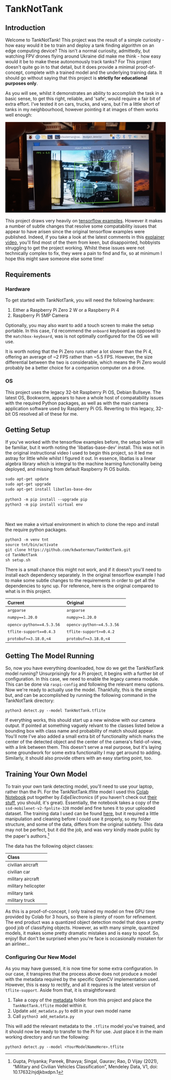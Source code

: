 # TankNotTank

## Introduction
Welcome to TankNotTank! This project was the result of a simple curiosity - how easy would it be to train and deploy a tank finding algorithm on an edge computing device? This isn't a normal curiosity, admittedly, but watching FPV drones flying around Ukraine did make me think - how easy would it be to make these autonomously track tanks? For  This project doesn't quite go in to that detail, but it does provide a minimal proof-of-concept, complete with a trained model and the underlying training data. It should go without saying that this project is **strictly for educational purposes only**. 

As you will see, whilst it demonstrates an ability to accomplish the task in a basic sense, to get this right, reliable, and 'safe', would require a fair bit of extra effort. I've tested it on cars, trucks, and vans, but I'm a little short of tanks in my neighbourhood, however pointing it at images of them works well enough:

![Testing against an image of a T-90](images/tnt.gif "Testing against an image of a T-90")

This project draws very heavily on [tensorflow examples](https://github.com/tensorflow/examples/tree/master/lite/examples/object_detection/raspberry_pi). However it makes a number of subtle changes that resolve some compatability issues that appear to have arisen since the original tensorflow examples were published. Indeed, if you take a look at the latest comments in this [explainer video](https://www.youtube.com/watch?v=mNjXEybFn98&t=173s), you'll find most of the them from keen, but disappointed, hobbyists struggling to get the project working. Whilst these issues were not technically complex to fix, they were a pain to find and fix, so at minimum I hope this might save someone else some time!

## Requirements
### Hardware 
To get started with TankNotTank, you will need the following hardware:

1. Either a Raspberry Pi Zero 2 W or a Raspberry Pi 4 
2. Raspberry Pi 5MP Camera 

Optionally, you may also want to add a touch screen to make the setup portable. In this case, I'd recommend the `onboard` keyboard as opposed to the `matchbox-keyboard`, was is not optimally configured for the OS we will use. 

It is worth noting that the Pi Zero runs rather a lot slower than the Pi 4, offering an average of ~2 FPS rather than ~5.5 FPS. However, the size differential between the two is considerable, which means the Pi Zero would probably be a better choice for a companion computer on a drone. 

### OS 
This project uses the legacy 32-bit Raspberry Pi OS, Debian Bullseye. The latest OS, Bookworm, appears to have a whole host of compatability issues with the required Python packages, as well as with the main camera application software used by Raspberry Pi OS. Reverting to this legacy, 32-bit OS resolved all of these for me. 

## Getting Setup
If you've worked with the tensorflow examples before, the setup below will be familiar, but  it worth noting the 'libatlas-base-dev' install. This was not in the original instructional video I used to begin this project, so it led me astray for little while whilst I figured it out. In essence, libatlas is a linear algebra library which is integral to the machine learning functionality being deployed, and missing from default Raspberry Pi OS builds.  


```
sudo apt-get update
sudo apt-get upgrade
sudo apt-get install libatlas-base-dev

python3 -m pip install --upgrade pip
python3 -m pip install virtual env



```

Next we make a virtual environment in which to clone the repo and install the require python packages. 

```
python3 -m venv tnt
source tnt/bin/activate
git clone https://github.com/kdwaterman/TankNotTank.git
cd TankNotTank
sh setup.sh

```

There is a small chance this might not work, and if it doesn't you'll need to install each dependency separately. In the original tensorflow example I had to make some subtle changes to the requirements in order to get all the dependencies to sync up. For reference, here is the original compared to what is in this project. 

| Current      | Original |
|:----|:----|
| `argparse`      | `argparse`    |
| `numpy==1.20.0`    | `numpy>=1.20.0 `      |
| `opencv-python==4.5.3.56 `    | `opencv-python~=4.5.3.56  `   |
| `tflite-support==0.4.3 `  | `tflite-support>=0.4.2  `   |
| `protobuf>=3.18.0,<4 `| `protobuf>=3.18.0,<4 `  |

## Getting The Model Running
So, now you have everything downloaded, how do we get the TankNotTank model running? Unsurprisingly for a Pi project, it begins with a further bit of configuration. In this case, we need to enable the legacy camera module. This can be done via `raspi-config` and following the relevant menu options. Now we're ready to actually use the model. Thankfully, this is the simple but, and can be accomplished by running the following command in the TankNotTank directory:

```
python3 detect.py --model TankNotTank.tflite
```

If everything works, this should start up a new window with our camera output. If pointed at something vaguely relvant to the classes listed below a bounding box with class name and probability of match should appear. You'll note I've also added a small extra bit of functionality which marks the center of the detected object and the center of the camera's field-of-view, with a link between them. This doesn't serve a real purpose, but it's laying some groundwork for some extra functionality I may get around to adding. Similarly, it should also provide others with an easy starting point, too. 

## Training Your Own Model
To train your own tank detecting model, you'll need to use your laptop, rather than the Pi. For the TankNotTank.tflite model I used this [Colab Notebook](https://colab.research.google.com/github/EdjeElectronics/TensorFlow-Lite-Object-Detection-on-Android-and-Raspberry-Pi/blob/master/Train_TFLite2_Object_Detction_Model.ipynb) put together by *EdjeElectronics* (if you haven't check out [their stuff](https://github.com/EdjeElectronics), you should, it's great). Essentially, the notebook takes a copy of the `ssd-mobilenet-v2-fpnlite-320` model and fine tunes it to your uploaded dataset. The training data I used can be found [here](https://data.mendeley.com/datasets/njdjkbxdpn/1), but it required a little manipulation and cleaning before I could use it properly, so my folder structure, and some of the data, differs from the original subtlety. This data may not be perfect, but it did the job, and was very kindly made public by the paper's authors.[^1] 

The data has the following object classes:

| Class              |
|:---                |
| civilian aircraft  | 
| civilian car       |
| military aircraft  | 
| military helicopter| 
| military tank      | 
| military truck     | 

As this is a proof-of-concept, I only trained my model on free GPU time provided by Colab for 3 hours, so there is plenty of room for refinement. The end product was a quantized object detection model that does a pretty good job of classifying objects. However, as with many simple, quantized models, it makes some pretty dramatic mistakes and is easy to spoof. So, enjoy! But don't be surprised when you're face is occasionally mistaken for an airliner... 

### Configuring Our New Model
As you may have guessed, it is now time for some extra configuration. In our case, it transpires that the process above does not produce a model with the metadata required by the specific OpenCV implementation used. However, this is easy to rectify, and all it requires is the latest version of `tflite-support`. Aside from that, it is straightforward:

1. Take a copy of the [metadata](/metadata) folder from this project and place the `TankNotTank.tflite` model within it.
2. Update `add_metadata.py` to edit in your own model name
3. Call `python3 add_metadata.py`

This will add the relevant metadata to the `.tflite` model you've trained, and it should now be ready to transfer to the Pi for use. Just place it in the main working directory and run the following:

```
python3 detect.py --model <YourModelNameHere>.tflite
```


[^1]: Gupta, Priyanka; Pareek, Bhavya; Singal, Gaurav; Rao, D Vijay (2021), “Military and Civilian Vehicles Classification”, Mendeley Data, V1, doi: 10.17632/njdjkbxdpn.1
